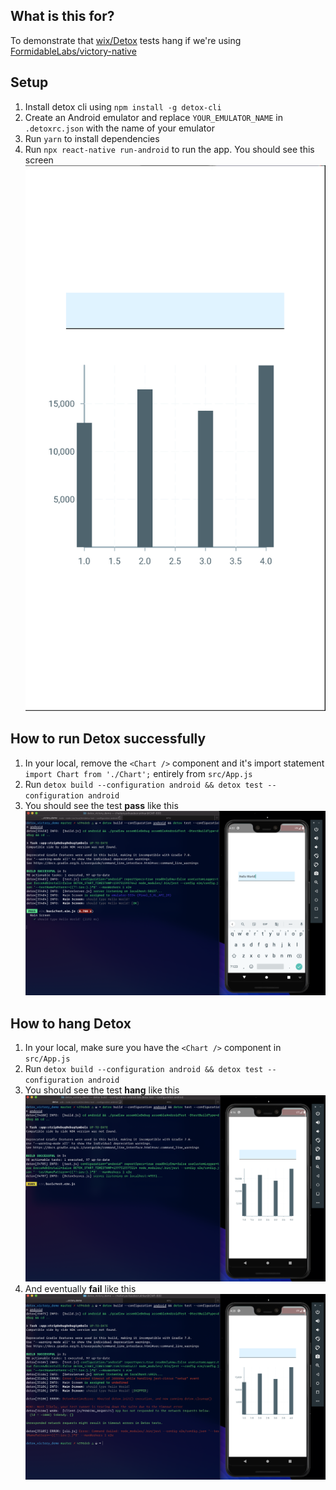## What is this for?
To demonstrate that [wix/Detox](https://github.com/wix/Detox) tests hang if we're using [FormidableLabs/victory-native](https://github.com/FormidableLabs/victory-native)

## Setup
1. Install detox cli using `npm install -g detox-cli`
2. Create an Android emulator and replace `YOUR_EMULATOR_NAME` in `.detoxrc.json` with the name of your emulator
3. Run `yarn` to install dependencies
4. Run `npx react-native run-android` to run the app. You should see this screen ![App Screen](img/app.png)


## How to run Detox **successfully**
1. In your local, remove the `<Chart />` component and it's import statement `import Chart from './Chart';` entirely from `src/App.js`
2. Run `detox build --configuration android && detox test --configuration android`
3. You should see the test **pass** like this ![Detox Passes](img/detox_success.png)

## How to **hang** Detox 
1. In your local, make sure you have the `<Chart />` component in `src/App.js`
2. Run `detox build --configuration android && detox test --configuration android`
3. You should see the test **hang** like this ![Detox Hangs](img/detox_hang.png)
4. And eventually **fail** like this
![Detox Fails](img/detox_fail.png)
